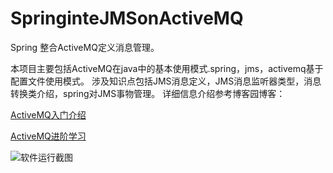 # SpringinteJMSonActiveMQ
Spring 整合ActiveMQ定义消息管理。

本项目主要包括ActiveMQ在java中的基本使用模式.spring，jms，activemq基于配置文件使用模式。
涉及知识点包括JMS消息定义，JMS消息监听器类型，消息转换类介绍，spring对JMS事物管理。
详细信息介绍参考博客园博客：

[ActiveMQ入门介绍](http://www.cnblogs.com/wlandwl/p/activemq.html)

[ActiveMQ进阶学习](https://www.cnblogs.com/wlandwl/p/activemqtwo.html)

![软件运行截图](https://images2017.cnblogs.com/blog/626790/201801/626790-20180113154609722-443005422.png "软件运行截图") 

